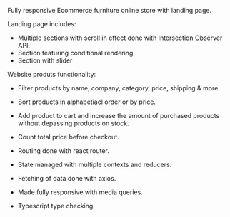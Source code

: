 Fully responsive Ecommerce furniture online store with landing page.

Landing page includes:

- Multiple sections with scroll in effect done with Intersection Observer API.
- Section featuring conditional rendering
- Section with slider

Website produts functionality:

- Filter products by name, company, category, price, shipping & more.
- Sort products in alphabetiacl order or by price.
- Add product to cart and increase the amount of purchased products without depassing products on stock.
- Count total price before checkout.

- Routing done with react router.
- State managed with multiple contexts and reducers.
- Fetching of data done with axios.
- Made fully responsive with media queries.
- Typescript type checking.
